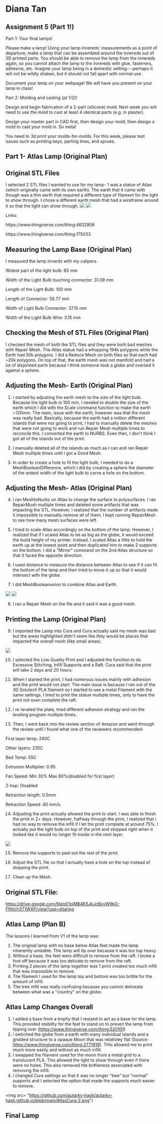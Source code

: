 # Diana Tan

## Assignment 5 (Part 1!)
Part 1: Your final lamps!

Please make a lamp! Using your lamp innereds' measurements as a point of departure, make a lamp that can be assembled around the innereds out of 3D printed parts. You should be able to remove the lamp from the innereds again, so you cannot attach the lamp to the innereds with glue, fasteners, adhesive, etc.  Imagine your lamp being in a domestic setting---perhaps it will not be wildly shaken, but it should not fall apart with normal use. 

Document your lamp on your webpage! We will have you present on your lamp in class!

Part 2: Molding and casting (pt 1/2)!

Design and begin fabrication of a 2-part (silicone) mold.   Next week you will need to use the mold to cast at least 4 identical parts (e.g. in plaster).

Design your master part in CAD first, then design your mold, then design a mold to cast your mold in. So meta!

You need to 3d print your molds-for-molds. For this week, please test issues such as printing keys, parting lines, and sprues. 
## Part 1- Atlas Lamp (Original Plan)

## Original STL Files 
I selected 2 STL files I wanted to use for my lamp- 1 was a statue of Atlas (which originally came with its own earth). The earth that it came with though was a thin earth that required a different type of filament for the light to show through. I chose a different earth mesh that had a wireframe around it so that the light can shine through. 
<img src="https://github.com/autarky-hash/autarky-hash.github.io/blob/main/atlasearth.png" height=px> 
<img src="https://github.com/autarky-hash/autarky-hash.github.io/blob/main/wiredearth.png" height=px> 

Links:
<html> https://www.thingiverse.com/thing:4632906<p>
https://www.thingiverse.com/thing:175033<p></html>

## Measuring the Lamp Base (Original Plan)

I measured the lamp innerds with my calipers. 

Widest part of the light bulb: 65 mm

Width of the Light Bulb touching connector: 31.09 mm

Length of the Light Bulb: 100 mm

Length of Connector: 58.77 mm

Width of Light Bulb Connector: 37.15 mm

Width of the Light Bulb Wire: 3.15 mm

## Checking the Mesh of STL Files (Original Plan)
I checked the mesh of both the STL files and they were both bad meshes with Repair Mesh. The Atlas statue had a whopping 194k polygons while the Earth had 50k polygons. I did a Reduce Mesh on both files so that each had ~20k polygons. On top of that, the earth mesh was not manifold and had a lot of disjointed parts because I think someone took a globe and overlaid it against a sphere. 

## Adjusting the Mesh- Earth (Original Plan)

1. I started by adjusting the earth mesh to the size of the light bulb. Because the light bulb is 100 mm, I needed to double the size of the earth which I did with the Scale command function to make the earth ~120mm. The main, issue with the earth, however was that the mesh was really bad. Basically, because the earth had a million different islands that were not going to print, I had to manually delete the meshes that were not going to work and run Repair Mesh multiple times to reconcile this. I converted the earth to NURBS. Even then, I don't think I got all of the islands out of the print.

2. I manually deleted all of the islands as much as I can and ran Repair Mesh multiple times until I got a Good Mesh. 

3. In order to create a hole to fit the light bulb, I needed to do a MeshBooleanDifference, which I did by creating a sphere the diameter of the widest width of the light bulb to carve a hole on the bottom. 

## Adjusting the Mesh- Atlas (Original Plan)

4. I ran MeshtoNurbs on Atlas to change the surface to polysurfaces. I ran RepairMush multiple times and deleted some artifacts that was impacting the STL. However, I realized that the number of artifacts made it impossible to manually remove all of them. I kept running RepairMesh to see how many mesh surfaces were left.

5. I tried to scale Atlas accordingly on the bottom of the lamp. However, I realized that if I scaled Atlas to be as big as the globe, it would exceed the build height of my printer. Instead, I scaled Atlas a little to hold the earth up at the lowest point and then duplicated him to make 2 supports on the bottom. I did a "Mirror" command on the 2nd Atlas structure so that it faced the opposite direction.

6. I used distance to measure the distance between Atlas to see if it can fit the bottom of the lamp and then tried to move it up so that it would intersect with the globe.

7. I did MeshBooleanunion to combine Atlas and Earth.

<img src="https://github.com/autarky-hash/autarky-hash.github.io/blob/main/RhinoAtlaslamp.png" height=px> 
<img src="https://github.com/autarky-hash/autarky-hash.github.io/blob/main/RhinoAtlaslamp2.png" height=px> 

8. I ran a Repair Mesh on the file and it said it was a good mesh.

## Printing the Lamp (Original Plan)
9. I imported the Lamp into Cura and Cura actually said my mesh was bad but the areas highlighted didn't seem like they would be places that impacted the overall mesh (like small areas).
<img src="https://github.com/autarky-hash/autarky-hash.github.io/blob/main/AtlasCura.png" height=px> 

10. I selected the Low Quality Print and I adjusted the function to do Excessive Stitching, Infill Supports and a Raft. Cura said that the print will take 2 days and 20 hours.

11. When I started the print, I had numerous issues mainly with adhesion and the print would not start. The main issue is because I ran out of the 3D Solutech PLA filament so I started to use a metal Filament with the same settings. I tried to print the statue multiple times, only to have the print not even complete the raft. 

12. I re-leveled the plate, tried different adhesion strategy and ran the leveling program multiple times. 

13. Then, I went back into the review section of Amazon and went through the review until I found what one of the reviewers recommended- 

First layer temp: 240C

Other layers: 235C

Bed Temp: 55C

Extrusion Multiplier: 0.95

Fan Speed: Min 30% Max 60%(disabled for first layer)

Z-hop: Disabled

Retraction length: 0.5mm

Retraction Speed: 40 mm/s

14. Adjusting the print actually allowed the print to start. I was able to finish the print in 2+ days. However, halfway through the print, I realized that i had no way to remove the infill if I let the print complete at around 75%. I actually put the light bulb on top of the print and stopped right when it looked like it would no longer fit inside in the next layer.
<img src= "https://github.com/autarky-hash/autarky-hash.github.io/blob/main/64187462196__85854E45-56FA-4489-B122-79DF1E081D76.JPG" height=px>

15. Remove the supports to peel out the rest of the print.

16. Adjust the STL file so that I actually have a hole on the top instead of stopping the print.

17. Clean up the Mesh.

## Original STL File:

https://drive.google.com/file/d/1olMB4K5JkJcBxyW9kG-Ffihlch3T1WXP/view?usp=sharing

## Atlas Lamp (Plan B)
The lessons I learned from V1 of the lamp was:
1. The original lamp with no base below Atlas feet made the lamp inherently unstable. The lamp will tip over because it was too top heavy.
2. Without a base, the feet were difficult to remove from the raft. I broke a foot off because it was too delicate to remove from the raft.
3. Printing 2 pieces of the lamp together was 1 print created too much infill that was impossible to remove.
4. The filament I used for the lamp top and bottom was too brittle for the amount of infill. 
5. The tree infill was really confusing because you cannot delineate between what was a "country" on the globe.

## Atlas Lamp Changes Overall
1. I added a base from a trophy that I resized to act as a base for the lamp. This provided stability for the feet to stand on to preven the lamp from tipping over (https://www.thingiverse.com/thing:520101)
2. i swtiched the globe from a earth with many individual islands and a gridded structure to a opaque Moon that was relativley flat (Source: https://www.thingiverse.com/thing:2771919). THis allowed me to print much more easily and without as much infill.
3. I swapped the filament used for the moon from a metal grid to a translucent PLA. This allowed the light to show through even if there were no holes. This also removed hte brittleness associated with removing the infill.
4. I changed Cura settings so that it was no longer "tree" but "normal" supports and I selected the option that made the supports much easier to remove. 

<img src= "https://github.com/autarky-hash/autarky-hash.github.io/blob/main/AtlasCura-2.png")

## Final Lamp


